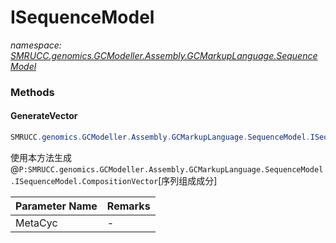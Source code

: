﻿# ISequenceModel
_namespace: [SMRUCC.genomics.GCModeller.Assembly.GCMarkupLanguage.SequenceModel](./index.md)_





### Methods

#### GenerateVector
```csharp
SMRUCC.genomics.GCModeller.Assembly.GCMarkupLanguage.SequenceModel.ISequenceModel.GenerateVector(SMRUCC.genomics.Assembly.MetaCyc.File.FileSystem.DatabaseLoadder)
```
使用本方法生成@``P:SMRUCC.genomics.GCModeller.Assembly.GCMarkupLanguage.SequenceModel.ISequenceModel.CompositionVector``[序列组成成分]

|Parameter Name|Remarks|
|--------------|-------|
|MetaCyc|-|



